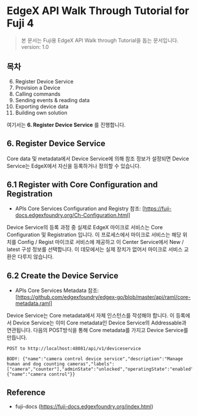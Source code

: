 EdgeX API Walk Through Tutorial for Fuji 4
==

> 본 문서는 Fuji용 EdgeX API Walk through Tutorial을 돕는 문서입니다.   
> version: 1.0

목차
--

6. Register Device Service
7. Provision a Device
8. Calling commands
9. Sending events & reading data
10. Exporting device data
11. Building own solution

여기서는 __6. Register Device Service__ 를 진행합니다. 

## 6. Register Device Service

Core data 및 metadata에서 Device Service에 의해 참조 정보가 설정되면 Device Service는 EdgeX에서 자신을 등록하거나 정의할 수 있습니다. 

6.1 Register with Core Configuration and Registration
--

- APIs Core Services Configuration and Registry 참조: [https://fuji-docs.edgexfoundry.org/Ch-Configuration.html]

Device Service의 등록 과정 중 실제로 EdgeX 마이크로 서비스는 Core Configuration 및 Registration 입니다. 이 프로세스에서 마이크로 서비스는 해당 위치를 Config / Regist 마이크로 서비스에 제공하고 이 Center Service에서 New / latest 구성 정보를 선택합니다. 이 데모에서는 실제 장치가 없어서 마이크로 서비스 교환은 다루지 않습니다.

6.2 Create the Device Service
--

- APIs Core Services Metadata 참조: [https://github.com/edgexfoundry/edgex-go/blob/master/api/raml/core-metadata.raml]

Device Service는 Core metadata에서 자체 인스턴스를 작성해야 합니다. 이 등록에서 Device Service는 이미 Core metadata인 Device Service의 Addressable과 연관됩니다. 다음의 POST방식을 통해 Core metadata를 가지고 Device Service를 만듭니다. 

```
POST to http://localhost:48081/api/v1/deviceservice
```
```
BODY: {"name":"camera control device service","description":"Manage human and dog counting cameras","labels":["camera","counter"],"adminState":"unlocked","operatingState":"enabled","addressable":
{"name":"camera control"}}
```

Reference
--

- fuji-docs (https://fuji-docs.edgexfoundry.org/index.html)